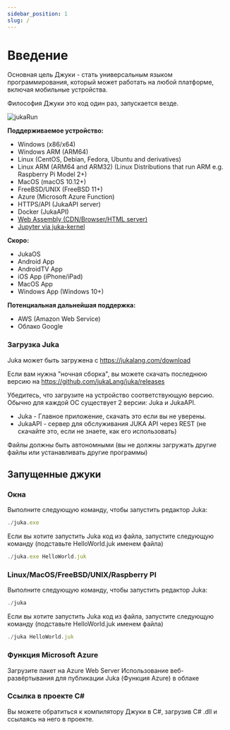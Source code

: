 ```yaml
---
sidebar_position: 1
slug: /
---
```


# Введение

Основная цель Джуки - стать универсальным языком программирования, который может работать на любой платформе, включая мобильные устройства.

Философия Джуки это код один раз, запускается везде.

![jukaRun](/img/latestjuka.gif)

__Поддерживаемое устройство:__
- Windows (x86/x64)
- Windows ARM (ARM64)
- Linux (CentOS, Debian, Fedora, Ubuntu and derivatives)
- Linux ARM (ARM64 and ARM32) (Linux Distributions that run ARM e.g. Raspberry Pi Model 2+)
- MacOS (macOS 10.12+)
- FreeBSD/UNIX (FreeBSD 11+)
- Azure (Microsoft Azure Function)
- HTTPS/API (JukaAPI server)
- Docker (JukaAPI)
- [Web Assembly (CDN/Browser/HTML server)](https://github.com/jukaLang/juka-webassembly)
- [Jupyter via juka-kernel](https://github.com/jukaLang/juka_kernel)

__Скоро:__
- JukaOS
- Android App
- AndroidTV App
- iOS App (iPhone/iPad)
- MacOS App
- Windows App (Windows 10+)

__Потенциальная дальнейшая поддержка:__
- AWS (Amazon Web Service)
- Облако Google


### Загрузка Juka
Juka может быть загружена с https://jukalang.com/download

Если вам нужна "ночная сборка", вы можете скачать последнюю версию на https://github.com/jukaLang/juka/releases

Убедитесь, что загрузите на устройство соответствующую версию. Обычно для каждой ОС существует 2 версии: Juka и JukaAPI.
- Juka - Главное приложение, скачать это если вы не уверены.
- JukaAPI - сервер для обслуживания JUKA API через REST (не скачайте это, если не знаете, как его использовать)

Файлы должны быть автономными (вы не должны загружать другие файлы или устанавливать другие программы)

## Запущенные джуки

### Окна

Выполните следующую команду, чтобы запустить редактор Juka:

```jsx
./juka.exe
```

Если вы хотите запустить Juka код из файла, запустите следующую команду (подставьте HelloWorld.juk именем файла)

```jsx
./juka.exe HelloWorld.juk
```

### Linux/MacOS/FreeBSD/UNIX/Raspberry PI

Выполните следующую команду, чтобы запустить редактор Juka:
```jsx
./juka
```

Если вы хотите запустить Juka код из файла, запустите следующую команду (подставьте HelloWorld.juk именем файла)

```jsx
./juka HelloWorld.juk
```


### Функция Microsoft Azure

Загрузите пакет на Azure Web Server Использование веб-развёртывания для публикации Juka (Функция Azure) в облаке

### Ссылка в проекте C#

Вы можете обратиться к компилятору Джуки в C#, загрузив C# .dll и ссылаясь на него в проекте.
